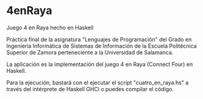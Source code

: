 # 4enRaya
Juego 4 en Raya hecho en Haskell

Práctica final de la asignatura "Lenguajes de Programación" del Grado en Ingeniería Informática de Sistemas de Información 
de la Escuela Politécnica Superior de Zamora perteneciente a la Universidad de Salamanca.

La aplicación es la implementación del juego 4 en Raya (Connect Four) en Haskell.

Para la ejecución, bastará con el ejecutar el script "cuatro_en_raya.hs" a través del intérprete de Haskell GHCi o puedes compilar el código.
